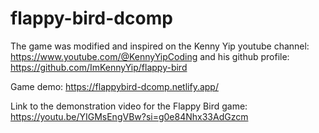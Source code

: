 # flappy-bird-dcomp

The game was modified and inspired on the Kenny Yip youtube channel: https://www.youtube.com/@KennyYipCoding and his github profile: https://github.com/ImKennyYip/flappy-bird

Game demo: https://flappybird-dcomp.netlify.app/

Link to the demonstration video for the Flappy Bird game: https://youtu.be/YIGMsEngVBw?si=g0e84Nhx33AdGzcm
